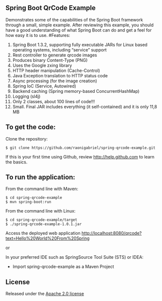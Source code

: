 Spring Boot QrCode Example
-------------------
Demonstrates some of the capabilities of the Spring Boot framework through a small, simple example.
After reviewing this example, you should have a good understanding of what Spring Boot can do and get a feel for how easy it is to use.
#Features:

1. Spring Boot 1.3.2, supporting fully executable JARs for Linux based operating systems, including “service” support
2. Rest controller to generate qrcode images
  1. Produces binary Content-Type (PNG)
  2. Uses the Google zxing library
  3. HTTP header manipulation (Cache-Control)
  4. Java Exception translation to HTTP status code
3. Async processing (for the image creation)
4. Spring IoC (Service, Autowired)
5. Backend caching (Spring memory-based ConcurrentHashMap)
6. Logging (sl4j)
7. Only 2 classes, about 100 lines of code!!! 
8. Small. Final JAR includes everything (it self-contained) and it is only 11,8 MB

To get the code:
-------------------
Clone the repository:

    $ git clone https://github.com/raonigabriel/spring-qrcode-example.git

If this is your first time using Github, review http://help.github.com to learn the basics.

To run the application:
-------------------	
From the command line with Maven:

    $ cd spring-qrcode-example
    $ mvn spring-boot:run 

From the command line with Linux:

    $ cd spring-qrcode-example/target
    $ ./spring-qrcode-example-1.0.1.jar

Access the deployed web application [http://localhost:8080/qrcode?text=Hello%20World%20From%20Spring](http://localhost:8080/qrcode?text=Hello%20World%20From%20Spring)

or

In your preferred IDE such as SpringSource Tool Suite (STS) or IDEA:

* Import spring-qrcode-example as a Maven Project

## License

Released under the [Apache 2.0 license](http://www.apache.org/licenses/LICENSE-2.0.html)
